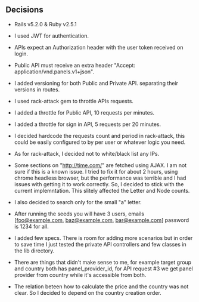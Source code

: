 ## Decisions
  * Rails v5.2.0 & Ruby v2.5.1
  
  * I used JWT for authentication.
  
  * APIs expect an Authorization header with the user token received on login.
  
  * Public API must receive an extra header "Accept: application/vnd.panels.v1+json".
  
  * I added versioning for both Public and Private API. separating their versions in routes.
  
  * I used rack-attack gem to throttle APIs requests.
  
  * I added a throttle for Public API, 10 requests per minutes.
  
  * I added a throttle for sign in API, 5 requests per 20 minutes.
  
  * I decided hardcode the requests count and period in rack-attack, this could be easily configured to by per user or whatever logic you need.
  
  * As for rack-attack, I decided not to white/black list any IPs.
  
  * Some sections on "http://time.com/" are fetched using AJAX. 
    I am not sure if this is a known issue. I tried to fix it for about 2 hours, using chrome headless browser, but the performance was terrible and I had issues with getting it to work correctly. So, I decided to stick with the current implemntation. This slitely affected the Letter and Node counts.
  
  * I also decided to search only for the small "a" letter.
  
  * After running the seeds you will have 3 users, emails [foo@example.com, baz@example.com, bar@example.com] password is 1234 for all.
  
  * I added few specs. There is room for adding more scenarios but in order to save time I just tested the private API controllers and few classes in the lib directory.

  * There are things that didn't make sense to me, for example target group and country both has panel_provider_id, for API request #3 we get panel provider from country while it's accessible from both.

  * The relation beteen how to calculate the price and the country was not clear. So I decided to depend on the country creation order.
